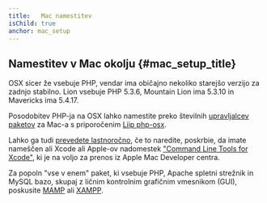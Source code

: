```yaml
---
title:   Mac namestitev
isChild: true
anchor: mac_setup
---
```


## Namestitev v Mac okolju  {#mac_setup_title}

OSX sicer že vsebuje PHP, vendar ima običajno nekoliko starejšo verzijo za zadnjo stabilno. Lion vsebuje 
PHP 5.3.6, Mountain Lion ima 5.3.10 in Mavericks ima 5.4.17.

Posodobitev PHP-ja na OSX lahko namestite preko številnih [upravljalcev paketov][mac-package-managers] za Mac-a
s priporočenim [Liip php-osx][php-osx-downloads].

Lahko ga tudi [prevedete lastnoročno][mac-compile], če to naredite, poskrbie, da imate nameščen ali Xcode ali
Apple-ov nadomestek ["Command Line Tools for Xcode"][apple-developer], ki je na voljo za prenos iz Apple Mac Developer centra.

Za popoln "vse v enem" paket, ki vsebuje PHP, Apache spletni strežnik in MySQL bazo, skupaj z ličnim kontrolnim grafičnim
vmesnikom (GUI), poskusite [MAMP][mamp-downloads] ali [XAMPP][xampp].

[mac-package-managers]: http://www.php.net/manual/en/install.macosx.packages.php
[mac-compile]: http://www.php.net/manual/en/install.macosx.compile.php
[xcode-gcc-substitution]: https://github.com/kennethreitz/osx-gcc-installer
[apple-developer]: https://developer.apple.com/downloads
[mamp-downloads]: http://www.mamp.info/en/downloads/index.html
[php-osx-downloads]: http://php-osx.liip.ch/
[xampp]: http://www.apachefriends.org/en/xampp.html
